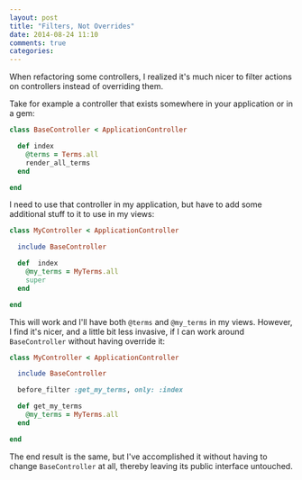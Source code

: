 ```yaml
---
layout: post
title: "Filters, Not Overrides"
date: 2014-08-24 11:10
comments: true
categories: 
---
```


When refactoring some controllers, I realized it's much nicer to filter actions on controllers instead of overriding them.

Take for example a controller that exists somewhere in your application or in a gem:

``` ruby
class BaseController < ApplicationController

  def index
    @terms = Terms.all
    render_all_terms
  end

end
```

I need to use that controller in my application, but have to add some additional stuff to it to use in my views:

``` ruby
class MyController < ApplicationController

  include BaseController

  def  index
    @my_terms = MyTerms.all
    super
  end 

end
```

This will work and I'll have both `@terms` and `@my_terms` in my views.  However, I find it's nicer, and a little bit less invasive,
if I can work around `BaseController` without having override it:

``` ruby
class MyController < ApplicationController

  include BaseController

  before_filter :get_my_terms, only: :index

  def get_my_terms
    @my_terms = MyTerms.all
  end 

end
```

The end result is the same, but I've accomplished it without having to change `BaseController` at all, thereby leaving its public
interface untouched.
